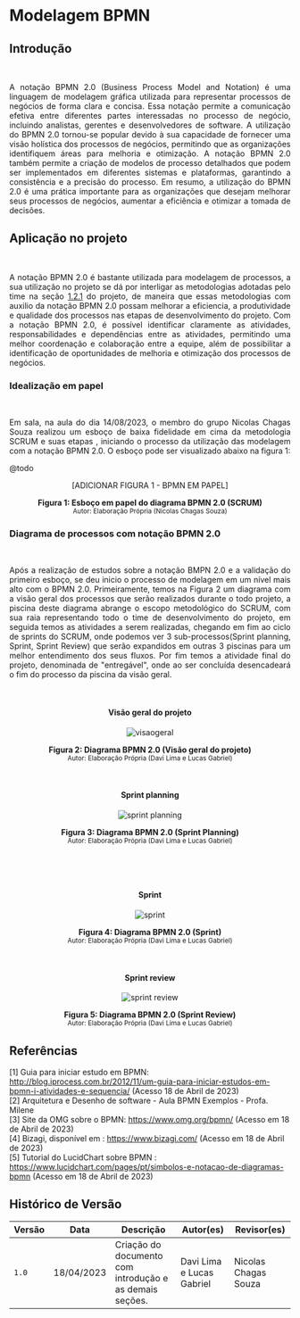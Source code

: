 # Modelagem BPMN

## Introdução

&emsp;<p align = "justify"> A notação BPMN 2.0 (Business Process Model and Notation) é uma linguagem de modelagem gráfica utilizada para representar processos de negócios de forma clara e concisa. Essa notação permite a comunicação efetiva entre diferentes partes interessadas no processo de negócio, incluindo analistas, gerentes e desenvolvedores de software. A utilização do BPMN 2.0 tornou-se popular devido à sua capacidade de fornecer uma visão holística dos processos de negócios, permitindo que as organizações identifiquem áreas para melhoria e otimização. A notação BPMN 2.0 também permite a criação de modelos de processo detalhados que podem ser implementados em diferentes sistemas e plataformas, garantindo a consistência e a precisão do processo. Em resumo, a utilização do BPMN 2.0 é uma prática importante para as organizações que desejam melhorar seus processos de negócios, aumentar a eficiência e otimizar a tomada de decisões. </p>

## Aplicação no projeto

&emsp;<p align = "justify"> A notação BPMN 2.0 é bastante utilizada para modelagem de processos, a sua utilização no projeto se dá por interligar as metodologias adotadas pelo time na seção [1.2.1](../1.Base/1.2.1.MetodologiasAdotadas.md) do projeto, de maneira que essas metodologias com auxilio da notação BPMN 2.0 possam melhorar a eficiencia, a produtividade e qualidade dos processos nas etapas de desenvolvimento do projeto. Com a notação BPMN 2.0, é possível identificar claramente as atividades, responsabilidades e dependências entre as atividades, permitindo uma melhor coordenação e colaboração entre a equipe, além de possibilitar a identificação de oportunidades de melhoria e otimização dos processos de negócios. </p>

### Idealização em papel

&emsp;<p align = "justify"> Em sala, na aula do dia 14/08/2023, o membro do grupo Nicolas Chagas Souza realizou um esboço de baixa fidelidade em cima da metodologia SCRUM e suas etapas , iniciando o processo da utilização das modelagem com a notação BPMN 2.0. O esboço pode ser visualizado abaixo na figura 1: </p>

@todo
&emsp; <center>
[ADICIONAR FIGURA 1 - BPMN EM PAPEL]
</center>

<figcaption align='center'>
    <b>Figura 1: Esboço em papel do diagrama BPMN 2.0 (SCRUM)</b>
    <br><small>Autor: Elaboração Própria (Nicolas Chagas Souza)</small>
</figcaption>

### Diagrama de processos com notação BPMN 2.0

&emsp;<p align = "justify"> Após a realização de estudos sobre a notação BMPN 2.0 e a validação do primeiro esboço, se deu inicio o processo de modelagem em um nível mais alto com o BPMN 2.0. Primeiramente, temos na Figura 2 um diagrama com a visão geral dos processos que serão realizados durante o todo projeto, a piscina deste diagrama abrange o escopo metodológico do SCRUM, com sua raia representando todo o time de desenvolvimento do projeto, em seguida temos as atividades a serem realizadas, chegando em fim ao ciclo de sprints do SCRUM, onde podemos ver 3 sub-processos(Sprint planning, Sprint, Sprint Review) que serão expandidos em outras 3 piscinas para um melhor entendimento dos seus fluxos. Por fim temos a atividade final do projeto, denominada de "entregável", onde ao ser concluída desencadeará o fim do processo da piscina da visão geral.  </p>

&emsp; <center> 
#### Visão geral do projeto
![visaogeral](https://user-images.githubusercontent.com/79341819/232935948-b85da0ee-c722-4e26-b1cb-ca9cc95f9277.png)
</center>

<figcaption align='center'>
    <b>Figura 2: Diagrama BPMN 2.0 (Visão geral do projeto)</b>
    <br><small>Autor: Elaboração Própria (Davi Lima e Lucas Gabriel)</small>
</figcaption>



&emsp; <center> 
#### Sprint planning
![sprint planning](https://user-images.githubusercontent.com/79341819/232936804-f8dacb36-58d7-487e-b230-b99ba0c99e13.png)
</center>

<figcaption align='center'>
    <b>Figura 3: Diagrama BPMN 2.0 (Sprint Planning)</b>
    <br><small>Autor: Elaboração Própria (Davi Lima e Lucas Gabriel)</small>
</figcaption>


&emsp;<p align = "justify">  </p>

&emsp; <center> 
#### Sprint
![sprint](https://user-images.githubusercontent.com/79341819/232936791-aa084ae7-d714-4d62-b754-b8bee6015d39.png)
</center>

<figcaption align='center'>
    <b>Figura 4: Diagrama BPMN 2.0 (Sprint)</b>
    <br><small>Autor: Elaboração Própria (Davi Lima e Lucas Gabriel)</small>
</figcaption>

&emsp; <center> 
#### Sprint review
![sprint review](https://user-images.githubusercontent.com/79341819/232936798-7c43ae57-5b9f-4cfa-ab42-735057b541cf.png)
</center>

<figcaption align='center'>
    <b>Figura 5: Diagrama BPMN 2.0 (Sprint Review)</b>
    <br><small>Autor: Elaboração Própria (Davi Lima e Lucas Gabriel)</small>
</figcaption>


## Referências

[1] Guia para iniciar estudo em BPMN: http://blog.iprocess.com.br/2012/11/um-guia-para-iniciar-estudos-em-bpmn-i-atividades-e-sequencia/ (Acesso 18 de Abril de 2023) <br>
[2] Arquitetura e Desenho de software - Aula BPMN Exemplos - Profa. Milene <br>
[3] Site da OMG sobre o BPMN: https://www.omg.org/bpmn/ (Acesso em 18 de Abril de 2023) <br>
[4] Bizagi, disponível em : https://www.bizagi.com/ (Acesso em 18 de Abril de 2023) <br>
[5] Tutorial do LucidChart sobre BPMN : https://www.lucidchart.com/pages/pt/simbolos-e-notacao-de-diagramas-bpmn (Acesso em 18 de Abril de 2023) <br>

## Histórico de Versão

| Versão | Data       | Descrição                                               | Autor(es)                 | Revisor(es) |
| ------ | ---------- | ------------------------------------------------------- | ------------------------- | ----------- |
| `1.0`  | 18/04/2023 | Criação do documento com introdução e as demais seções. | Davi Lima e Lucas Gabriel | Nicolas Chagas Souza |

